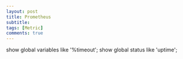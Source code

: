 ```yaml
---
layout: post
title: Prometheus
subtitle:
tags: [Metric]
comments: true
---
```


show global variables like '%timeout';
show global status like 'uptime';